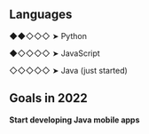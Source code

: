 ## Languages

◆◆◇◇◇ ➤ Python

◆◇◇◇◇ ➤ JavaScript

◇◇◇◇◇ ➤ Java (just started)

## Goals in 2022

**Start developing Java mobile apps**

<!--
- 🔭 I’m currently working on ...
- 🌱 I’m currently learning ...
- 👯 I’m looking to collaborate on ...
- 🤔 I’m looking for help with ...
- 💬 Ask me about ...
- 📫 How to reach me: ...
- 😄 Pronouns: ...
- ⚡ Fun fact: ...
-->
